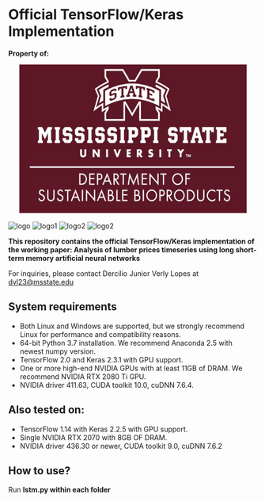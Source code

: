 # Official TensorFlow/Keras Implementation
**Property of:**
<p align="center">
  <img width="460" height="300" src="./sbp_logo.jpg">
</p>
 
 ![logo](https://img.shields.io/badge/tensorflow-2.0-green.svg?style=plastic)
 ![logo1](https://img.shields.io/badge/Keras-2.3.1-green.svg?style=plastic)
 ![logo2](https://img.shields.io/badge/CUDA-10.0-green.svg?style=plastic)
 ![logo2](https://img.shields.io/badge/cuDNN-7.6.4-green.svg?style=plastic)
 

**This repository contains the official TensorFlow/Keras implementation of the working paper: Analysis of lumber prices timeseries using long short-term memory artificial neural networks** 

For inquiries, please contact Dercilio Junior Verly Lopes at dvl23@msstate.edu



## System requirements

* Both Linux and Windows are supported, but we strongly recommend Linux for performance and compatibility reasons.
* 64-bit Python 3.7 installation. We recommend Anaconda 2.5 with newest numpy version.
* TensorFlow 2.0 and Keras 2.3.1 with GPU support.
* One or more high-end NVIDIA GPUs with at least 11GB of DRAM. We recommend NVIDIA RTX 2080 Ti GPU.
* NVIDIA driver 411.63, CUDA toolkit 10.0, cuDNN 7.6.4.

## Also tested on:

* TensorFlow 1.14 with Keras 2.2.5 with GPU support.
* Single NVIDIA RTX 2070 with 8GB OF DRAM. 
* NVIDIA driver 436.30 or newer, CUDA toolkit 9.0, cuDNN 7.6.2

## How to use?
Run **lstm.py within each folder**
